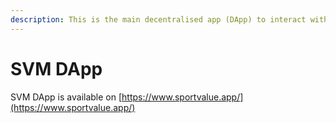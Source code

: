 ```yaml
---
description: This is the main decentralised app (DApp) to interact with SVM protocol
---
```


# SVM DApp

SVM DApp is available on [https://www.sportvalue.app/](https://www.sportvalue.app/)
